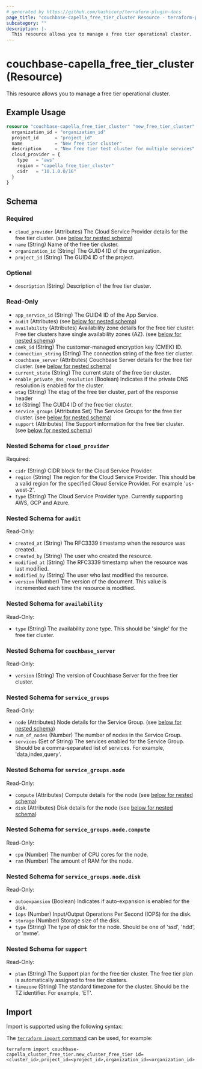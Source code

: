 ```yaml
---
# generated by https://github.com/hashicorp/terraform-plugin-docs
page_title: "couchbase-capella_free_tier_cluster Resource - terraform-provider-couchbase-capella"
subcategory: ""
description: |-
  This resource allows you to manage a free tier operational cluster.
---
```


# couchbase-capella_free_tier_cluster (Resource)

This resource allows you to manage a free tier operational cluster.

## Example Usage

```terraform
resource "couchbase-capella_free_tier_cluster" "new_free_tier_cluster" {
  organization_id = "organization_id"
  project_id      = "project_id"
  name            = "New free tier cluster"
  description     = "New free tier test cluster for multiple services"
  cloud_provider = {
    type   = "aws"
    region = "capella_free_tier_cluster"
    cidr   = "10.1.0.0/16"
  }
}
```

<!-- schema generated by tfplugindocs -->
## Schema

### Required

- `cloud_provider` (Attributes) The Cloud Service Provider details for the free tier cluster. (see [below for nested schema](#nestedatt--cloud_provider))
- `name` (String) Name of the free tier cluster.
- `organization_id` (String) The GUID4 ID of the organization.
- `project_id` (String) The GUID4 ID of the project.

### Optional

- `description` (String) Description of the free tier cluster.

### Read-Only

- `app_service_id` (String) The GUID4 ID of the App Service.
- `audit` (Attributes) (see [below for nested schema](#nestedatt--audit))
- `availability` (Attributes) Availability zone details for the free tier cluster. Free tier clusters have single availability zones (AZ). (see [below for nested schema](#nestedatt--availability))
- `cmek_id` (String) The customer-managed encryption key (CMEK) ID.
- `connection_string` (String) The connection string of the free tier cluster.
- `couchbase_server` (Attributes) Couchbase Server details for the free tier cluster. (see [below for nested schema](#nestedatt--couchbase_server))
- `current_state` (String) The current state of the free tier cluster.
- `enable_private_dns_resolution` (Boolean) Indicates if the private DNS resolution is enabled for the cluster.
- `etag` (String) The etag of the free tier cluster, part of the response header
- `id` (String) The GUID4 ID of the free tier cluster.
- `service_groups` (Attributes Set) The Service Groups for the free tier cluster. (see [below for nested schema](#nestedatt--service_groups))
- `support` (Attributes) The Support information for the free tier cluster. (see [below for nested schema](#nestedatt--support))

<a id="nestedatt--cloud_provider"></a>
### Nested Schema for `cloud_provider`

Required:

- `cidr` (String) CIDR block for the Cloud Service Provider.
- `region` (String) The region for the Cloud Service Provider. This should be a valid region for the specified Cloud Service Provider. For example 'us-west-2'.
- `type` (String) The Cloud Service Provider type. Currently supporting AWS, GCP and Azure.


<a id="nestedatt--audit"></a>
### Nested Schema for `audit`

Read-Only:

- `created_at` (String) The RFC3339 timestamp when the resource was created.
- `created_by` (String) The user who created the resource.
- `modified_at` (String) The RFC3339 timestamp when the resource was last modified.
- `modified_by` (String) The user who last modified the resource.
- `version` (Number) The version of the document. This value is incremented each time the resource is modified.


<a id="nestedatt--availability"></a>
### Nested Schema for `availability`

Read-Only:

- `type` (String) The availability zone type. This should be 'single' for the free tier cluster.


<a id="nestedatt--couchbase_server"></a>
### Nested Schema for `couchbase_server`

Read-Only:

- `version` (String) The version of Couchbase Server for the free tier cluster.


<a id="nestedatt--service_groups"></a>
### Nested Schema for `service_groups`

Read-Only:

- `node` (Attributes) Node details for the Service Group. (see [below for nested schema](#nestedatt--service_groups--node))
- `num_of_nodes` (Number) The number of nodes in the Service Group.
- `services` (Set of String) The services enabled for the Service Group. Should be a comma-separated list of services. For example, 'data,index,query'.

<a id="nestedatt--service_groups--node"></a>
### Nested Schema for `service_groups.node`

Read-Only:

- `compute` (Attributes) Compute details for the node (see [below for nested schema](#nestedatt--service_groups--node--compute))
- `disk` (Attributes) Disk details for the node (see [below for nested schema](#nestedatt--service_groups--node--disk))

<a id="nestedatt--service_groups--node--compute"></a>
### Nested Schema for `service_groups.node.compute`

Read-Only:

- `cpu` (Number) The number of CPU cores for the node.
- `ram` (Number) The amount of RAM for the node.


<a id="nestedatt--service_groups--node--disk"></a>
### Nested Schema for `service_groups.node.disk`

Read-Only:

- `autoexpansion` (Boolean) Indicates if auto-expansion is enabled for the disk.
- `iops` (Number) Input/Output Operations Per Second (IOPS) for the disk.
- `storage` (Number) Storage size of the disk.
- `type` (String) The type of disk for the node. Should be one of 'ssd', 'hdd', or 'nvme'.




<a id="nestedatt--support"></a>
### Nested Schema for `support`

Read-Only:

- `plan` (String) The Support plan for the free tier cluster. The free tier plan is automatically assigned to free tier clusters.
- `timezone` (String) The standard timezone for the cluster. Should be the TZ identifier. For example, 'ET'.

## Import

Import is supported using the following syntax:

The [`terraform import` command](https://developer.hashicorp.com/terraform/cli/commands/import) can be used, for example:

```shell
terraform import couchbase-capella_cluster_free_tier.new_cluster_free_tier id=<cluster_id>,project_id=<project_id>,organization_id=<organization_id>
```

